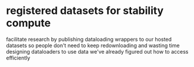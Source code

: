 # registered datasets for stability compute

facilitate research by publishing dataloading wrappers to our hosted datasets so people don't need to keep redownloading and wasting time designing dataloaders to use data we've already figured out how to access efficiently

